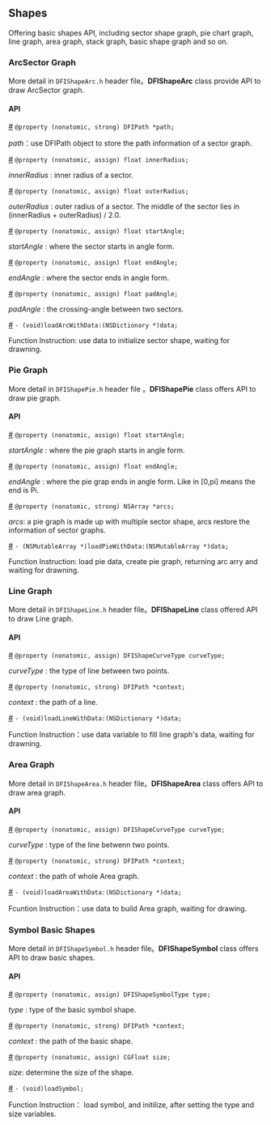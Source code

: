 ## Shapes

Offering basic shapes API, including sector shape graph, pie chart graph, line graph, area graph, stack graph, basic shape graph and so on.

### ArcSector Graph

More detail in `DFIShapeArc.h` header file。**DFIShapeArc** class provide API to draw ArcSector graph.

#### API

[#]() `@property (nonatomic, strong) DFIPath *path;`

*path*：use DFIPath object to store the path information of a sector graph.

[#]() `@property (nonatomic, assign) float innerRadius;`

*innerRadius* : inner radius of a sector.

[#]() `@property (nonatomic, assign) float outerRadius;`

*outerRadius* : outer radius of a sector. The middle of the sector lies in (innerRadius + outerRadius) / 2.0.

[#]() `@property (nonatomic, assign) float startAngle;`

*startAngle* : where the sector starts in angle form.

[#]() `@property (nonatomic, assign) float endAngle;`

*endAngle* : where the sector ends in angle form.

[#]() `@property (nonatomic, assign) float padAngle;`

*padAngle* : the crossing-angle between two sectors.

[#]() `- (void)loadArcWithData:(NSDictionary *)data;`

Function Instruction: use data to initialize sector shape, waiting for drawning.

### Pie Graph

More detail in `DFIShapePie.h` header file 。**DFIShapePie** class offers API to draw pie graph.

#### API

[#]() `@property (nonatomic, assign) float startAngle;`

*startAngle* : where the pie graph starts in angle form.

[#]() `@property (nonatomic, assign) float endAngle;`

*endAngle* : where the pie grap ends in angle form. Like in [0,pi] means the end is Pi.

[#]() `@property (nonatomic, strong) NSArray *arcs;`

*arcs*: a pie graph is made up with multiple sector shape, arcs restore the information of sector graphs.

[#]() `- (NSMutableArray *)loadPieWithData:(NSMutableArray *)data;`

Function Instruction: load pie data, create pie graph, returning arc arry and waiting for drawning.

### Line Graph

More detail in `DFIShapeLine.h` header file。**DFIShapeLine** class offered API to draw Line graph.

#### API

[#]() `@property (nonatomic, assign) DFIShapeCurveType curveType;`

*curveType* : the type of line between two points.

[#]() `@property (nonatomic, strong) DFIPath *context;`

*context* : the path of a line.

[#]() `- (void)loadLineWithData:(NSDictionary *)data;`

Function Instruction：use data variable to fill line graph's data, waiting for drawning. 

### Area Graph

More detail in `DFIShapeArea.h` header file。**DFIShapeArea** class offers API to draw area graph.

#### API

[#]() `@property (nonatomic, assign) DFIShapeCurveType curveType;`

*curveType* : type of the line betwenn two points.

[#]() `@property (nonatomic, strong) DFIPath *context;`

*context* : the path of whole Area graph.

[#]() `- (void)loadAreaWithData:(NSDictionary *)data;`

Fcuntion Instruction：use data to build Area graph, waiting for drawing. 

### Symbol Basic Shapes 

More detail in `DFIShapeSymbol.h` header file。**DFIShapeSymbol** class offers API to draw basic shapes.

#### API

[#]() `@property (nonatomic, assign) DFIShapeSymbolType type;`

*type* : type of the basic symbol shape.

[#]() `@property (nonatomic, strong) DFIPath *context;`

*context* : the path of the basic shape.

[#]() `@property (nonatomic, assign) CGFloat size;`

*size*: determine the size of the shape.

[#]() `- (void)loadSymbol;`

Function Instruction： load symbol, and initilize, after setting the type and size variables.